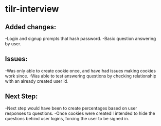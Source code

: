 # tilr-interview

## Added changes:

-Login and signup prompts that hash password.
-Basic question answering by user.

## Issues:

-Was only able to create cookie once, and have had issues making cookies work since.
-Was able to test answering questions by checking relationship with an already created user id.

## Next Step:

-Next step would have been to create percentages based on user responses to questions.
-Once cookies were created I intended to hide the questions behind user logins, forcing the user to be signed in.